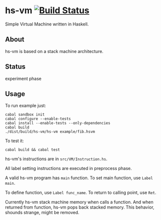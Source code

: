 hs-vm [![Build Status](https://travis-ci.org/taiki45/hs-vm.svg?branch=master)](https://travis-ci.org/taiki45/hs-vm)
=====
Simple Virtual Machine written in Haskell.

## About
hs-vm is based on a stack machine architecture.

## Status
experiment phase

## Usage
To run example just:

```
cabal sandbox init
cabal configure --enable-tests
cabal install --enable-tests --only-dependencies
cabal build
./dist/build/hs-vm/hs-vm example/fib.hsvm
```

To test it:

```
cabal build && cabal test
```

hs-vm's instructions are in `src/VM/Instruction.hs`.

All label setting instructions are executed in preprocess phase.

A valid hs-vm program has `main` function. To set main function, use `Label main`.

To define function, use `Label func_name`. To return to calling point, use `Ret`.

Currently hs-vm stack machine memory when calls a function.
And when returned from function, hs-vm pops back stacked memory.
This behavior, shounds strange, might be removed.
